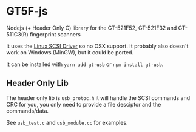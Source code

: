 # GT5F-js
Nodejs (+ Header Only C) library for the GT-521F52, GT-521F32 and GT-511C3(R) fingerprint scanners

It uses the [Linux SCSI Driver](http://sg.danny.cz/sg/index.html) so no OSX support.
It probably also doesn't work on Windows (MinGW), but it could be ported.

It can be installed with `yarn add gt-usb` or `npm install gt-usb`.

## Header Only Lib
The header only lib is `usb_protoc.h` it will handle the SCSI commands and CRC for you, you only need to provide a file desciptor and the commands/data.

See `usb_test.c` and `usb_module.cc` for examples.
